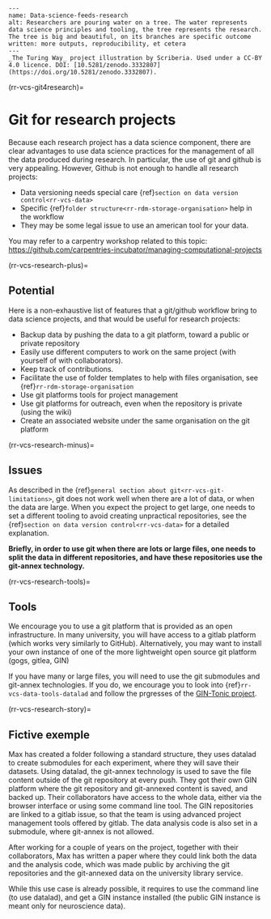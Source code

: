 ```{figure} ../../figures/healthy-research-tree.jpg
---
name: Data-science-feeds-research
alt: Researchers are pouring water on a tree. The water represents data science principles and tooling, the tree represents the research. The tree is big and beautiful, on its branches are specific outcome written: more outputs, reproducibility, et cetera
---
_The Turing Way_ project illustration by Scriberia. Used under a CC-BY 4.0 licence. DOI: [10.5281/zenodo.3332807](https://doi.org/10.5281/zenodo.3332807).
```

(rr-vcs-git4research)=
# Git for research projects

Because each research project has a data science component,
there are clear advantages to use data science practices for 
the management of all the data produced during research.
In particular, the use of git and github is very appealing.
However, Github is not enough to handle all research projects:
- Data versioning needs special care {ref}`section on data version control<rr-vcs-data>`
- Specific {ref}`folder structure<rr-rdm-storage-organisation>` help in the workflow
- They may be some legal issue to use an american tool for your data.

You may refer to a carpentry workshop related to this topic: https://github.com/carpentries-incubator/managing-computational-projects

(rr-vcs-research-plus)=
## Potential


Here is a non-exhaustive list of features that 
a git/github workflow bring to data science projects,
and that would be useful for research projects:

- Backup data by pushing the data to a git platform, toward a public or private repository
- Easily use different computers to work on the same project (with yourself of with collaborators).
- Keep track of contributions.
- Facilitate the use of folder templates to help with files organisation, see {ref}`rr-rdm-storage-organisation`
- Use git platforms tools for project management
- Use git platforms for outreach, even when the repository is private (using the wiki)
- Create an associated website under the same organisation on the git platform


(rr-vcs-research-minus)=
## Issues

As described in the  {ref}`general section about git<rr-vcs-git-limitations>`,
git does not work well when there are a lot of data, or when the data are large.
When you expect the project to get large, one needs to set a different tooling
to avoid creating unpractical repositories, see the {ref}`section on data version control<rr-vcs-data>` for a detailed explanation. 

**Briefly, in order to use git when there are lots or large files, one needs to split the data in different repositories,
and have these repositories use the git-annex technology.**

(rr-vcs-research-tools)=
## Tools

We encourage you to use a git platform that is provided as an open infrastructure.
In many university, you will have access to a gitlab platform (which works very similarly to GitHub).
Alternatively, you may want to install your own instance of one of the more lightweight open source git platform (gogs, gitlea, GIN)

If you have many or large files,
you will need to use the git submodules and git-annex technologies. 
If you do, we encourage you to look into {ref}`rr-vcs-data-tools-datalad` and follow the prgresses of the [GIN-Tonic project](https://gin-tonic.netlify.app).


(rr-vcs-research-story)=
## Fictive exemple
 
Max has created a folder following a standard structure,
they uses datalad to create submodules for each experiment,
where they will save their datasets.
Using datalad, the git-annex technology is used to save
the file content outside of the git repository at every push.
They got their own GIN platform where the git repository and git-annexed content
is saved, and backed up.
Their collaborators have access to the whole data, either via the browser interface or using some command line tool.
The GIN repositories are linked to a gitlab issue, 
so that the team is using advanced project management tools offered by gitlab.
The data analysis code is also set in a submodule,
where git-annex is not allowed. 

After working for a couple of years on the project,
together with their collaborators, 
Max has written a paper where they could link both the data and the analysis code, 
which was made public by archiving the git repositories 
and the git-annexed data on the university library service.


While this use case is already possible,
it requires to use the command line (to use datalad),
and get a GIN instance installed 
(the public GIN instance is meant only for neuroscience data). 




